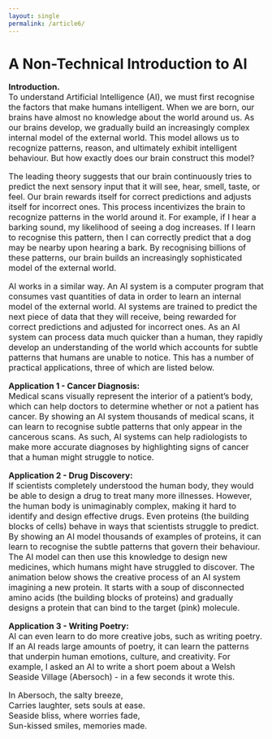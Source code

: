 ```yaml
---
layout: single
permalink: /article6/
---
```

<h1>A Non-Technical Introduction to AI</h1>

<p style="font-size: 16px;"><b>Introduction.</b><br>
To understand Artificial Intelligence (AI), we must first recognise the factors that make humans intelligent. When we are born, our brains have almost no knowledge about the world around us. As our brains develop, we gradually build an increasingly complex internal model of the external world. This model allows us to recognize patterns, reason, and ultimately exhibit intelligent behaviour. But how exactly does our brain construct this model? <br>

<p style="font-size: 16px;">The leading theory suggests that our brain continuously tries to predict the next sensory input that it will see, hear, smell, taste, or feel. Our brain rewards itself for correct predictions and adjusts itself for incorrect ones. This process incentivizes the brain to recognize patterns in the world around it. For example, if I hear a barking sound, my likelihood of seeing a dog increases. If I learn to recognise this pattern, then I can correctly predict that a dog may be nearby upon hearing a bark. By recognising billions of these patterns, our brain builds an increasingly sophisticated model of the external world.  <br>

<p style="font-size: 16px;">AI works in a similar way. An AI system is a computer program that consumes vast quantities of data in order to learn an internal model of the external world. AI systems are trained to predict the next piece of data that they will receive, being rewarded for correct predictions and adjusted for incorrect ones. As an AI system can process data much quicker than a human, they rapidly develop an understanding of the world which accounts for subtle patterns that humans are unable to notice. This has a number of practical applications, three of which are listed below. <br>

<p style="font-size: 16px;"><b>Application 1 - Cancer Diagnosis:</b><br>
Medical scans visually represent the interior of a patient’s body, which can help doctors to determine whether or not a patient has cancer. By showing an AI system thousands of medical scans, it can learn to recognise subtle patterns that only appear in the cancerous scans. As such, AI systems can help radiologists to make more accurate diagnoses by highlighting signs of cancer that a human might struggle to notice.<br>

<p style="font-size: 16px;"><b>Application 2 - Drug Discovery:</b><br>
If scientists completely understood the human body, they would be able to design a drug to treat many more illnesses. However, the human body is unimaginably complex, making it hard to identify and design effective drugs. Even proteins (the building blocks of cells) behave in ways that scientists struggle to predict. By showing an AI model thousands of examples of proteins, it can learn to recognise the subtle patterns that govern their behaviour. The AI model can then use this knowledge to design new medicines, which humans might have struggled to discover. The animation below shows the creative process of an AI system imagining a new protein. It starts with a soup of disconnected amino acids (the building blocks of proteins) and gradually designs a protein that can bind to the target (pink) molecule. <br>

<p style="font-size: 16px;"><b>Application 3 - Writing Poetry:</b><br>
AI can even learn to do more creative jobs, such as writing poetry. If an AI reads large amounts of poetry, it can learn the patterns that underpin human emotions, culture, and creativity. For example, I asked an AI to write a short poem about a Welsh Seaside Village (Abersoch) - in a few seconds it wrote this. <br>

<p style="font-size: 16px;">
In Abersoch, the salty breeze, <br>
Carries laughter, sets souls at ease. <br>
Seaside bliss, where worries fade, <br>
Sun-kissed smiles, memories made. <br>
